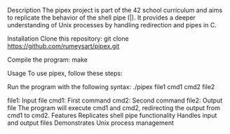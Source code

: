 Description
The pipex project is part of the 42 school curriculum and aims to replicate the behavior of the shell pipe (|). It provides a deeper understanding of Unix processes by handling redirection and pipes in C.

Installation
Clone this repository:
git clone https://github.com/rumeysart/pipex.git

Compile the program:
make

Usage
To use pipex, follow these steps:

Run the program with the following syntax:
./pipex file1 cmd1 cmd2 file2

file1: Input file
cmd1: First command
cmd2: Second command
file2: Output file
The program will execute cmd1 and cmd2, redirecting the output from cmd1 to cmd2.
Features
Replicates shell pipe functionality
Handles input and output files
Demonstrates Unix process management
